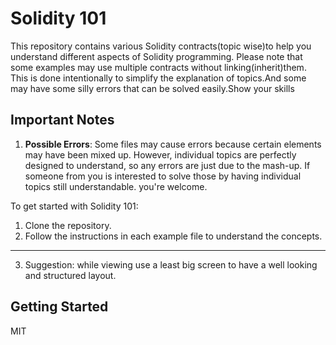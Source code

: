 # Solidity 101

This repository contains various Solidity contracts(topic wise)to help you understand different aspects of Solidity programming. Please note that some examples may use multiple contracts without linking(inherit)them. This is done intentionally to simplify the explanation of topics.And some may have some silly errors that can be solved easily.Show your skills

## Important Notes

1. **Possible Errors**: Some files may cause errors because certain elements may have been mixed up. However, individual topics are perfectly designed to understand, so any errors are just due to the mash-up. If someone from you is interested to solve those by having individual topics still understandable. you're welcome. 



To get started with Solidity 101:
1. Clone the repository.
2. Follow the instructions in each example file to understand the concepts.
---
3. Suggestion: while viewing use a least big screen to have a well looking and structured layout.
## Getting Started

MIT
